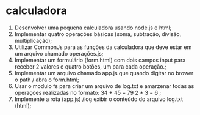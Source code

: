 # calculadora
1) Desenvolver uma pequena calculadora usando node.js e html;
2) Implementar quatro operações básicas (soma, subtração, divisão, multiplicação);
3) Utilizar CommonJs para as funções da calculadora que deve estar em um arquivo chamado operações.js;
4) Implementar um formulário (form.html) com dois campos input para receber 2 valores e quatro botões, um para cada operação.;
5) Implementar um arquivo chamado app.js que quando digitar no brower o path / abra o form.html;
6) Usar o modulo fs para criar um arquivo de log.txt e amarzenar todas as operações realizadas no formato:
34 + 45 = 79 
2 * 3 = 6 ;
7) Implemente a rota (app.js) /log exibir o conteúdo do arquivo log.txt (html);
